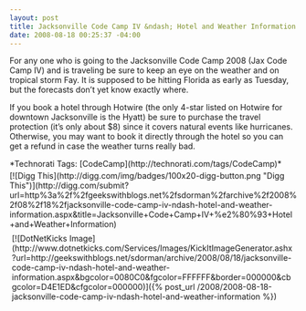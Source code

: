 ```yaml
---
layout: post
title: Jacksonville Code Camp IV &ndash; Hotel and Weather Information
date: 2008-08-18 00:25:37 -04:00
---
```


For any one who is going to the Jacksonville Code Camp 2008 (Jax Code Camp IV) and is traveling be sure to keep an eye on the weather and on tropical storm Fay. It is supposed to be hitting Florida as early as Tuesday, but the forecasts don’t yet know exactly where.

If you book a hotel through Hotwire (the only 4-star listed on Hotwire for downtown Jacksonville is the Hyatt) be sure to purchase the travel protection (it’s only about $8) since it covers natural events like hurricanes. Otherwise, you may want to book it directly through the hotel so you can get a refund in case the weather turns really bad.
  <div class="wlWriterSmartContent" id="scid:0767317B-992E-4b12-91E0-4F059A8CECA8:5598348c-168f-4efd-8e23-1000c2114bd3" style="padding-right: 0px; display: inline; padding-left: 0px; float: none; padding-bottom: 0px; margin: 0px; padding-top: 0px">*Technorati Tags: [CodeCamp](http://technorati.com/tags/CodeCamp)*</div><div class="wlWriterHeaderFooter" style="text-align:left; margin:0px; padding:4px 0px 4px 0px;">[![Digg This](http://digg.com/img/badges/100x20-digg-button.png "Digg This")](http://digg.com/submit?url=http%3a%2f%2fgeekswithblogs.net%2fsdorman%2farchive%2f2008%2f08%2f18%2fjacksonville-code-camp-iv-ndash-hotel-and-weather-information.aspx&title=Jacksonville+Code+Camp+IV+%e2%80%93+Hotel+and+Weather+Information)</div><div class="wlWriterHeaderFooter" style="text-align:left; margin:0px; padding:4px 4px 4px 4px;">[![DotNetKicks Image](http://www.dotnetkicks.com/Services/Images/KickItImageGenerator.ashx?url=http://geekswithblogs.net/sdorman/archive/2008/08/18/jacksonville-code-camp-iv-ndash-hotel-and-weather-information.aspx&bgcolor=0080C0&fgcolor=FFFFFF&border=000000&cbgcolor=D4E1ED&cfgcolor=000000)]({% post_url /2008/2008-08-18-jacksonville-code-camp-iv-ndash-hotel-and-weather-information %})</div>
